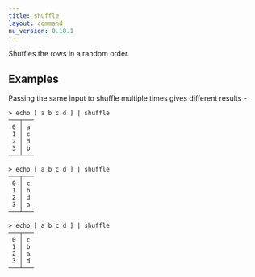 ```yaml
---
title: shuffle
layout: command
nu_version: 0.18.1
---
```


Shuffles the rows in a random order.

## Examples

Passing the same input to shuffle multiple times gives different results -

```shell
> echo [ a b c d ] | shuffle
───┬───
 0 │ a
 1 │ c
 2 │ d
 3 │ b
───┴───
```

```shell
> echo [ a b c d ] | shuffle
───┬───
 0 │ c
 1 │ b
 2 │ d
 3 │ a
───┴───
```

```shell
> echo [ a b c d ] | shuffle
───┬───
 0 │ c
 1 │ b
 2 │ a
 3 │ d
───┴───
```
